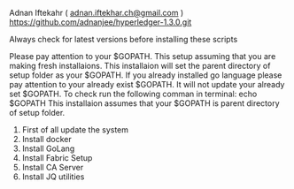 Adnan Iftekahr ( adnan.iftekhar.ch@gmail.com )
https://github.com/adnanjee/hyperledger-1.3.0.git

Always check for latest versions before installing these scripts

Please pay attention to your $GOPATH. This setup assuming that you are making fresh installaions.
This installaion will set the parent directory of setup folder as your $GOPATH.
If you already installed go language please pay attention to your already exist $GOPATH. 
It will not update your already set $GOPATH. To check run the following comman in terminal: echo $GOPATH
This installaion assumes that your $GOPATH is parent directory of setup folder.

1) First of all update the system
2) Install docker
3) Install GoLang
4) Install Fabric Setup
5) Install CA Server
6) Install JQ utilities
